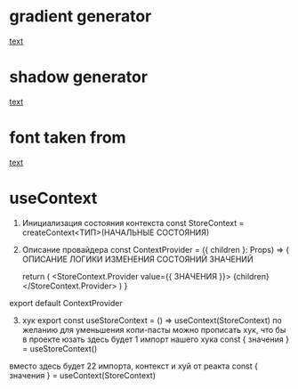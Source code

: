 # gradient generator

[text](https://cssgradient.io/)

# shadow generator

[text](https://www.cssmatic.com/box-shadow)

# font taken from

[text](https://fontstorage.com/)

# useContext
1. Инициализация состояния контекста 
const StoreContext = createContext<ТИП>(НАЧАЛЬНЫЕ СОСТОЯНИЯ)

2. Описание провайдера
const ContextProvider = ({ children }: Props) => {
     ОПИСАНИЕ ЛОГИКИ ИЗМЕНЕНИЯ СОСТОЯНИЙ ЗНАЧЕНИЙ

     return (
          <StoreContext.Provider value={{ ЗНАЧЕНИЯ }}>
               {children}
          </StoreContext.Provider>
     )
}

export default ContextProvider

3. хук
export const useStoreContext = () => useContext(StoreContext)
 по желанию для уменьшения копи-пасты можно прописать хук, что бы в проекте юзать 
 здесь будет 1 импорт нашего хука
 const { значения } = useStoreContext()

 вместо 
 здесь будет 22 импорта, контекст и хуй от реакта 
 const { значения } = useContext(StoreContext)
